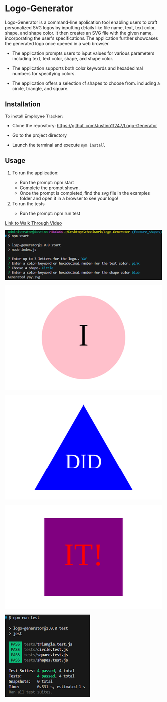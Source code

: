 # Logo-Generator

Logo-Generator is a command-line application tool enabling users to craft personalized SVG logos by inputting details like file name, text, text color, shape, and shape color. It then creates an SVG file with the given name, incorporating the user's specifications. The application further showcases the generated logo once opened in a web browser.

- The application prompts users to input values for various parameters including text, text color, shape, and shape color.

- The application supports both color keywords and hexadecimal numbers for specifying colors.

- The application offers a selection of shapes to choose from. including  a circle, triangle, and square.

## Installation

To install Employee Tracker:

- Clone the repository: https://github.com/Justino11247/Logo-Generator

- Go to the project directory

- Launch the terminal and execute `npm install`

## Usage

<ol>
  <li>To run the application:</li>
    <ul>
      <li>Run the prompt: npm start</li>
      <li>Complete the prompt shown.</li><li>Once the prompt is completed, find the svg file in the examples folder and open it in a browser to see your logo!</li>
    </ul>
    
    
  <li>To run the tests</li>
    <ul>
      <li>Run the prompt: npm run test</li>
    </ul>
</ol>

[Link to Walk Through Video](https://drive.google.com/file/d/1hTdG6cyLFjXoeGVHgFmWjUn8Ar_pT9nZ/view)

![Screenshot of Logo-Generator](./images/npm%20start.png)
<br/>

![Circle example](./examples/i.svg)
<br/>

![Triangle example](./examples/did.svg)
<br/>

![Square example](./examples/it_.svg)
<br/>

![Screenshot of test](./images/test.png)
